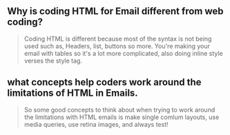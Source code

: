 ## Why is coding HTML for Email different from web coding?

>Coding HTML is different because most of the syntax is not being used such as, Headers, list, buttons so more. You're making your email with tables so it's a lot more complicated, also doing inline style verses the style tag.

## what concepts help coders work around the limitations of HTML in Emails.

>So some good concepts to think about when trying to work around the limitations with HTML emails is make single comlum layouts, use media queries, use retina images, and always test!

